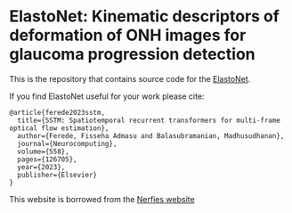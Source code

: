 # ElastoNet: Kinematic descriptors of deformation of ONH images for glaucoma progression detection

This is the repository that contains source code for the [ElastoNet](https://elastonet.github.io).

If you find ElastoNet useful for your work please cite:
```
@article{ferede2023sstm,
  title={SSTM: Spatiotemporal recurrent transformers for multi-frame optical flow estimation},
  author={Ferede, Fisseha Admasu and Balasubramanian, Madhusudhanan},
  journal={Neurocomputing},
  volume={558},
  pages={126705},
  year={2023},
  publisher={Elsevier}
}
```
This website is borrowed from the [Nerfies website](https://nerfies.github.io)